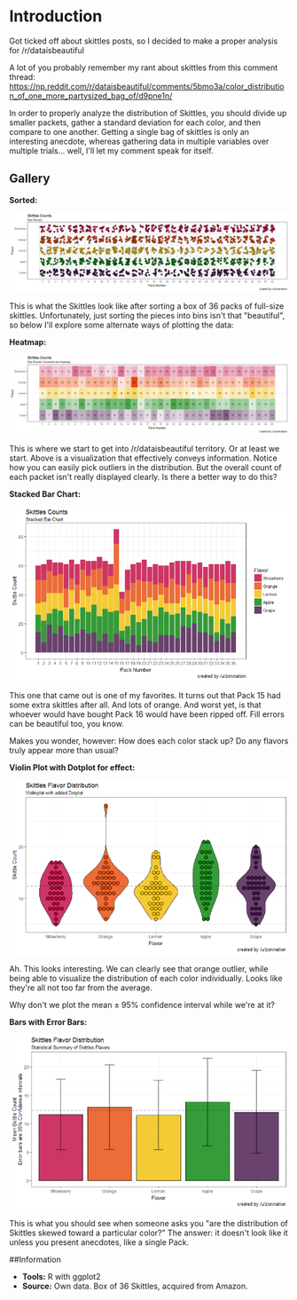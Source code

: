 # Introduction

Got ticked off about skittles posts, so I decided to make a proper analysis for /r/dataisbeautiful

A lot of you probably remember my rant about skittles from this comment thread: https://np.reddit.com/r/dataisbeautiful/comments/5bmo3a/color_distribution_of_one_more_partysized_bag_of/d9pne1n/

In order to properly analyze the distribution of Skittles, you should divide up smaller packets, gather a standard deviation for each color, and then compare to one another. Getting a single bag of skittles is only an interesting anecdote, whereas gathering data in multiple variables over multiple trials... well, I'll let my comment speak for itself.

## Gallery

**Sorted:**

![Skittles sorted](skit1.png)

This is what the Skittles look like after sorting a box of 36 packs of full-size skittles. Unfortunately, just sorting the pieces into bins isn't that "beautiful", so below I'll explore some alternate ways of plotting the data:

**Heatmap:**

![Skittles heatmap](skit2.png)

This is where we start to get into /r/dataisbeautiful territory. Or at least we start. Above is a visualization that effectively conveys information. Notice how you can easily pick outliers in the distribution. But the overall count of each packet isn't really displayed clearly. Is there a better way to do this?

**Stacked Bar Chart:**

![Skittles Stacked Bar](skit3.png)

This one that came out is one of my favorites. It turns out that Pack 15 had some extra skittles after all. And lots of orange. And worst yet, is that whoever would have bought Pack 16 would have been ripped off. Fill errors can be beautiful too, you know.

Makes you wonder, however: How does each color stack up? Do any flavors truly appear more than usual?

**Violin Plot with Dotplot for effect:**

![Violin Plot](skit4.png)

Ah. This looks interesting. We can clearly see that orange outlier, while being able to visualize the distribution of each color individually. Looks like they're all not too far from the average.

Why don't we plot the mean ± 95% confidence interval while we're at it?

**Bars with Error Bars:**

![Bar Plot with Error](skit5.png)

This is what you should see when someone asks you "are the distribution of Skittles skewed toward a particular color?" The answer: it doesn't look like it unless you present anecdotes, like a single Pack.

##Information

* **Tools:** R with ggplot2
* **Source:** Own data. Box of 36 Skittles, acquired from Amazon.
